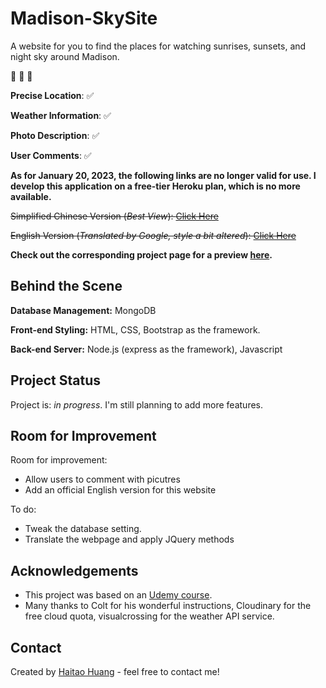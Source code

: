 # Madison-SkySite
A website for you to find the places for watching sunrises, sunsets, and night sky around Madison.

:sunrise:  :city_sunset:  :stars:

**Precise Location**: :white_check_mark:

**Weather Information**: :white_check_mark:

**Photo Description**: :white_check_mark:

**User Comments**: :white_check_mark:

**As for January 20, 2023, the following links are no longer valid for use. I develop this application on a free-tier Heroku plan, which is no more available.**

~~Simplified Chinese Version (*Best View*): [Click Here](https://skysite-zh-madison.herokuapp.com/)~~

~~English Version (*Translated by Google, style a bit altered*): [Click Here](https://translate.google.com/translate?sl=auto&tl=en&hl=zh-CN&u=https://skysite-zh-madison.herokuapp.com&client=webapp)~~

**Check out the corresponding project page for a preview [here](https://v0rt3xh.github.io/projects/skySites_project/).**

## Behind the Scene

**Database Management:** MongoDB

**Front-end Styling:** HTML, CSS, Bootstrap as the framework.

**Back-end Server:** Node.js (express as the framework), Javascript

## Project Status
Project is: _in progress_. I'm still planning to add more features.

## Room for Improvement

Room for improvement:
- Allow users to comment with picutres
- Add an official English version for this website

To do:
- Tweak the database setting.
- Translate the webpage and apply JQuery methods


## Acknowledgements

- This project was based on an [Udemy course](https://www.udemy.com/course/the-web-developer-bootcamp/).
- Many thanks to Colt for his wonderful instructions, Cloudinary for the free cloud quota, visualcrossing for the weather API service. 


## Contact
Created by [Haitao Huang](https://v0rt3xh.github.io/) - feel free to contact me!